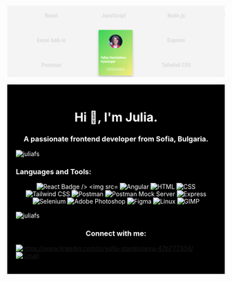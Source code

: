 ![Julia's card](./images/visit-cards.png)
<div style="background-color: black; color: white; padding: 20px;">
<h1 align="center">Hi 👋, I'm Julia.</h1>
<h3 align="center">A passionate frontend developer from Sofia, Bulgaria.</h3>

<p align="left"> <img src="https://komarev.com/ghpvc/?username=juliafs&label=Profile%20views&color=0e75b6&style=flat" alt="juliafs" /> </p>

<h3 align="left">Languages and Tools:</h3>

<div align="center">
    <img src="https://img.shields.io/badge/React-20232A?style=for-the-badge&logo=react&logoColor=61DAFB" alt="React Badge />
    <img src="https://img.shields.io/badge/TypeScript-007ACC?style=for-the-badge&logo=typescript&logoColor=white alt="TypeScript" />
    <img src="https://img.shields.io/badge/Angular-DD0031?style=for-the-badge&logo=angular&logoColor=white" alt="Angular" />
    <img src="https://img.shields.io/badge/HTML5-E34F26?style=for-the-badge&logo=html5&logoColor=white" alt="HTML" />
    <img src="https://img.shields.io/badge/CSS3-1572B6?style=for-the-badge&logo=css3&logoColor=white" alt="CSS" />
    <img src="https://img.shields.io/badge/Tailwind_CSS-38B2AC?style=for-the-badge&logo=tailwind-css&logoColor=white" alt="Tailwind CSS" />
    <img src="https://img.shields.io/badge/Postman-FF6C37?style=for-the-badge&logo=postman&logoColor=white" alt="Postman" />
    <img src="https://img.shields.io/badge/Postman_Mock_Server-FF6C37?style=for-the-badge&logo=postman&logoColor=white" alt="Postman Mock Server" />
    <img src="https://img.shields.io/badge/Express-000000?style=for-the-badge&logo=express&logoColor=white" alt="Express" />
   <img src="https://img.shields.io/badge/Selenium-43B02A?style=for-the-badge&logo=selenium&logoColor=white" alt="Selenium" />
    <img src="https://img.shields.io/badge/Photoshop-31A8FF?style=for-the-badge&logo=adobe-photoshop&logoColor=white" alt="Adobe Photoshop" />
    <img src="https://img.shields.io/badge/Figma-F24E1E?style=for-the-badge&logo=figma&logoColor=white" alt="Figma" />
    <img src="https://img.shields.io/badge/Linux-FCC624?style=for-the-badge&logo=linux&logoColor=black" alt="Linux" />
    <img src="https://img.shields.io/badge/GIMP-5C5543?style=for-the-badge&logo=gimp&logoColor=white" alt="GIMP" />
</div>


<p><img align="center" src="https://github-readme-stats.vercel.app/api/top-langs?username=juliafs&show_icons=true&locale=en&layout=compact" alt="juliafs" /></p>
<h3 align="center">Connect with me:</h3>
<p align="left">
    <a href="https://www.linkedin.com/in/YOUR-LINKEDIN-USERNAME" target="_blank">
    <img src="https://img.shields.io/badge/LinkedIn-0077B5?style=for-the-badge&logo=linkedin&logoColor=white" alt="https://www.linkedin.com/in/yulia-stambolieva-47b777304/">
  </a>
    <a href="mailto:yuliya.f.s@gmail.com">
    <img src="https://img.shields.io/badge/Email Me-D14836?style=for-the-badge&logo=gmail&logoColor=white" alt="Gmail">
  </a>
</p>
</div>